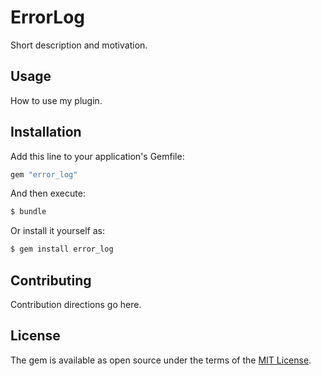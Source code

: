# ErrorLog

Short description and motivation.

## Usage

How to use my plugin.

## Installation

Add this line to your application's Gemfile:

```ruby
gem "error_log"
```

And then execute:

```bash
$ bundle
```

Or install it yourself as:

```bash
$ gem install error_log
```

## Contributing

Contribution directions go here.

## License

The gem is available as open source under the terms of the [MIT License](https://opensource.org/licenses/MIT).
